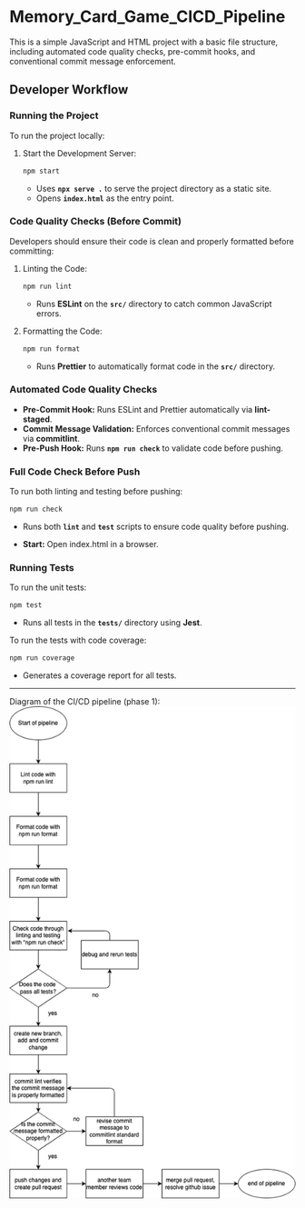 # Memory_Card_Game_CICD_Pipeline

This is a simple JavaScript and HTML project with a basic file structure, including automated code quality checks, pre-commit hooks, and conventional commit message enforcement.

## Developer Workflow

### Running the Project
To run the project locally:

1. Start the Development Server:
   ```bash
   npm start
   ```
   - Uses **`npx serve .`** to serve the project directory as a static site.
   - Opens **`index.html`** as the entry point.

### Code Quality Checks (Before Commit)
Developers should ensure their code is clean and properly formatted before committing:

1. Linting the Code:
   ```bash
   npm run lint
   ```
   - Runs **ESLint** on the **`src/`** directory to catch common JavaScript errors.

2. Formatting the Code:
   ```bash
   npm run format
   ```
   - Runs **Prettier** to automatically format code in the **`src/`** directory.

### Automated Code Quality Checks
- **Pre-Commit Hook:** Runs ESLint and Prettier automatically via **lint-staged**.
- **Commit Message Validation:** Enforces conventional commit messages via **commitlint**.
- **Pre-Push Hook:** Runs **`npm run check`** to validate code before pushing.

### Full Code Check Before Push
To run both linting and testing before pushing:
```bash
npm run check
```
- Runs both **`lint`** and **`test`** scripts to ensure code quality before pushing.


- **Start:** Open index.html in a browser.

### Running Tests
To run the unit tests:

```bash
npm test
```

- Runs all tests in the **`tests/`** directory using **Jest**.

To run the tests with code coverage:

```bash
npm run coverage
```

- Generates a coverage report for all tests.

---

Diagram of the CI/CD pipeline (phase 1):
![CI/CD diagram](./phase1.drawio.png)
